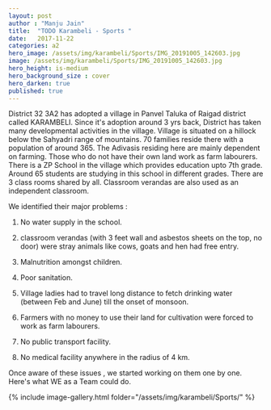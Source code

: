 ```yaml
---
layout: post
author : "Manju Jain"
title:  "TODO Karambeli - Sports "
date:   2017-11-22 
categories: a2
hero_image: /assets/img/karambeli/Sports/IMG_20191005_142603.jpg
image: /assets/img/karambeli/Sports/IMG_20191005_142603.jpg
hero_height: is-medium
hero_background_size : cover
hero_darken: true
published: true
---
```


District 32 3A2 has adopted a village in Panvel Taluka of Raigad district called KARAMBELI. Since it's adoption around 3 yrs back, District has taken many developmental activities in the village. Village is situated on a hillock below the Sahyadri range of mountains. 70 families reside there with a population of around 365. The Adivasis residing here are mainly dependent on farming. Those who do not have their own land work as farm labourers. There is a ZP School in the village which provides education upto 7th grade. Around 65 students are studying in this school in different grades. There are 3 class rooms shared by all. Classroom verandas are also used as an independent classroom.

We identified their major problems :

1. No water supply in the school.

2. classroom verandas (with  3 feet wall and asbestos sheets on the top, no door) were stray animals like cows, goats and hen had free entry.

3. Malnutrition amongst children.

4. Poor sanitation.

5. Village ladies had to travel long distance to fetch drinking water (between Feb and June) till the onset of monsoon.

6. Farmers with no money to use their land for cultivation were forced to work as farm labourers.

7. No public transport facility. 

8. No medical facility anywhere in the radius of 4 km.

Once aware of these issues , we started working on them one by one.
Here's what WE as a Team could do.

{% include image-gallery.html folder="/assets/img/karambeli/Sports/" %}


